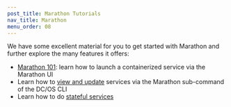 ```yaml
---
post_title: Marathon Tutorials
nav_title: Marathon
menu_order: 08
---
```


We have some excellent material for you to get started with Marathon and further explore the many features it offers:

- [Marathon 101](/docs/1.7/usage/tutorials/marathon/marathon101/): learn how to launch a containerized service via the Marathon UI
- Learn how to [view and update](/docs/1.7/usage/tutorials/marathon/inline-update/) services via the Marathon sub-command of the DC/OS CLI
- Learn how to do [stateful services](/docs/1.7/usage/tutorials/marathon/stateful-services/)
